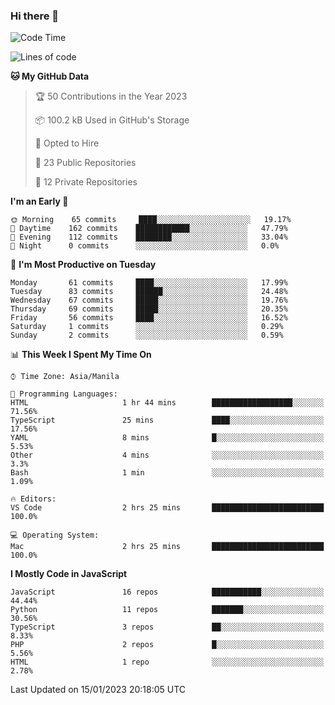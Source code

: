 ### Hi there 👋

<!--START_SECTION:waka-->
![Code Time](http://img.shields.io/badge/Code%20Time-2%20hrs%2025%20mins-blue)

![Lines of code](https://img.shields.io/badge/From%20Hello%20World%20I%27ve%20Written-45%20Thousand%20lines%20of%20code-blue)

**🐱 My GitHub Data** 

> 🏆 50 Contributions in the Year 2023
 > 
> 📦 100.2 kB Used in GitHub's Storage 
 > 
> 💼 Opted to Hire
 > 
> 📜 23 Public Repositories 
 > 
> 🔑 12 Private Repositories  
 > 
**I'm an Early 🐤** 

```text
🌞 Morning    65 commits     ████░░░░░░░░░░░░░░░░░░░░░   19.17% 
🌆 Daytime    162 commits    ████████████░░░░░░░░░░░░░   47.79% 
🌃 Evening    112 commits    ████████░░░░░░░░░░░░░░░░░   33.04% 
🌙 Night      0 commits      ░░░░░░░░░░░░░░░░░░░░░░░░░   0.0%

```
📅 **I'm Most Productive on Tuesday** 

```text
Monday       61 commits     ████░░░░░░░░░░░░░░░░░░░░░   17.99% 
Tuesday      83 commits     ██████░░░░░░░░░░░░░░░░░░░   24.48% 
Wednesday    67 commits     █████░░░░░░░░░░░░░░░░░░░░   19.76% 
Thursday     69 commits     █████░░░░░░░░░░░░░░░░░░░░   20.35% 
Friday       56 commits     ████░░░░░░░░░░░░░░░░░░░░░   16.52% 
Saturday     1 commits      ░░░░░░░░░░░░░░░░░░░░░░░░░   0.29% 
Sunday       2 commits      ░░░░░░░░░░░░░░░░░░░░░░░░░   0.59%

```


📊 **This Week I Spent My Time On** 

```text
⌚︎ Time Zone: Asia/Manila

💬 Programming Languages: 
HTML                     1 hr 44 mins        ██████████████████░░░░░░░   71.56% 
TypeScript               25 mins             ████░░░░░░░░░░░░░░░░░░░░░   17.56% 
YAML                     8 mins              █░░░░░░░░░░░░░░░░░░░░░░░░   5.53% 
Other                    4 mins              ░░░░░░░░░░░░░░░░░░░░░░░░░   3.3% 
Bash                     1 min               ░░░░░░░░░░░░░░░░░░░░░░░░░   1.09%

🔥 Editors: 
VS Code                  2 hrs 25 mins       █████████████████████████   100.0%

💻 Operating System: 
Mac                      2 hrs 25 mins       █████████████████████████   100.0%

```

**I Mostly Code in JavaScript** 

```text
JavaScript               16 repos            ███████████░░░░░░░░░░░░░░   44.44% 
Python                   11 repos            ███████░░░░░░░░░░░░░░░░░░   30.56% 
TypeScript               3 repos             ██░░░░░░░░░░░░░░░░░░░░░░░   8.33% 
PHP                      2 repos             █░░░░░░░░░░░░░░░░░░░░░░░░   5.56% 
HTML                     1 repo              ░░░░░░░░░░░░░░░░░░░░░░░░░   2.78%

```



 Last Updated on 15/01/2023 20:18:05 UTC
<!--END_SECTION:waka-->
